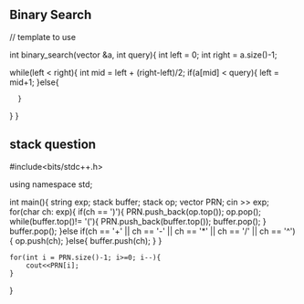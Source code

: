## Binary Search

// template to use

int binary_search(vector<int> &a, int query){
  int left = 0;
  int right = a.size()-1;

  while(left < right){
    int mid = left + (right-left)/2;
    if(a[mid] < query){
        left = mid+1;
      }else{
      
      }
  }
}



## stack question

#include<bits/stdc++.h>

using namespace std;

int main(){
    string exp;
    stack<char> buffer;
    stack<char> op;
    vector<char> PRN;
    cin >> exp;
    for(char ch: exp){
        if(ch == ')'){
            PRN.push_back(op.top());
            op.pop();
            while(buffer.top()!= '('){
                PRN.push_back(buffer.top());
                buffer.pop();
            }
            buffer.pop();
        }else if(ch == '+' || ch == '-' || ch == '*' || ch == '/' || ch == '^'){
            op.push(ch);
        }else{
            buffer.push(ch);
        }
    }
    
    for(int i = PRN.size()-1; i>=0; i--){
        cout<<PRN[i];
    }
}
